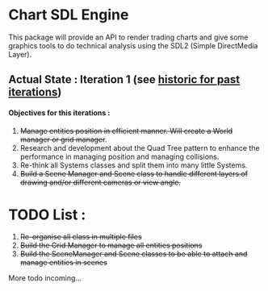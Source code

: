 # Chart SDL Engine
This package will provide an API to render trading charts and give some graphics tools to do technical analysis using the SDL2 (Simple DirectMedia Layer).

## Actual State : Iteration 1 (see [historic for past iterations](https://github.com/Morgiver/chart-sdl-engine/blob/main/iterations.md))

#### Objectives for this iterations :
1. ~~Manage entities position in efficient manner. Will create a World manager or grid manager~~.
2. Research and development about the Quad Tree pattern to enhance the performance in managing position and managing collisions.
3. Re-think all Systems classes and split them into many little Systems.
4. ~~Build a Scene Manager and Scene class to handle different layers of drawing and/or different cameras or view angle.~~

# TODO List :
1. ~~Re-organise all class in multiple files~~
2. ~~Build the Grid Manager to manage all entities positions~~
3. ~~Build the SceneManager and Scene classes to be able to attach and manage entities in scenes~~

More todo incoming...
